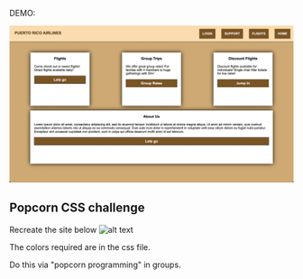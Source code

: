 DEMO:

![alt text](https://github.com/RaynWinter/popcorn-css-challenge/blob/master/demo.png)



## Popcorn CSS challenge
Recreate the site below
![alt text](https://i.gyazo.com/d515c0431fd1ab46dbd3104623c3f34b.png)




The colors required are in the css file.

Do this via "popcorn programming" in groups.
